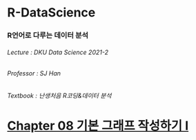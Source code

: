 # R-DataScience
### R언어로 다루는 데이터 분석
###### Lecture : DKU Data Science 2021-2
###### Professor : SJ Han
###### Textbook : 난생처음 R코딩&데이터 분석

# [Chapter 08 기본 그래프 작성하기 I](./textbook/ch08)